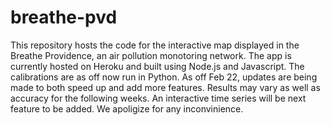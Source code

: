 # breathe-pvd

This repository hosts the code for the interactive map displayed in the Breathe Providence, an air pollution monotoring network. The app is currently hosted on Heroku and built using Node.js and Javascript. The calibrations are as off now run in Python. As off Feb 22, updates are being made to both speed up and add more features. Results may vary as well as accuracy for the following weeks. An interactive time series will be next feature to be added. We apoligize for any inconvinience. 